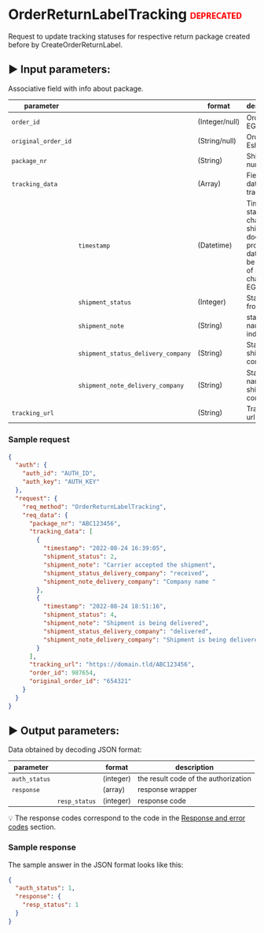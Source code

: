 # OrderReturnLabelTracking ![deprecated](/assets/images/deprecated.png)

Request to update tracking statuses for respective return package created before by CreateOrderReturnLabel.

## :arrow_forward: Input parameters:

Associative field with info about package.

| parameter           |                                    | format         | description                                                                                                 |
|---------------------|------------------------------------|----------------|-------------------------------------------------------------------------------------------------------------|
| `order_id`          |                                    | (Integer/null) | Order ID in EGON                                                                                            |
| `original_order_id` |                                    | (String/null)  | Order ID in Eshop                                                                                           |
| `package_nr`        |                                    | (String)       | Shipment number                                                                                             |
| `tracking_data`     |                                    | (Array)        | Field with data from tracking                                                                               |
|                     | `timestamp`                        | (Datetime)     | Time of status change (if shipper does not provide this data, it will be the time of status change in EGON) |
|                     | `shipment_status`                  | (Integer)      | Status ID from index                                                                                        |
|                     | `shipment_note`                    | (String)       | status name from index                                                                                      |
|                     | `shipment_status_delivery_company` | (String)       | Status ID of shipping company                                                                               |
|                     | `shipment_note_delivery_company`   | (String)       | Status name of shipping company                                                                             |
| `tracking_url`      |                                    | (String)       | Tracking url                                                                                                |

### Sample request

```json
{
  "auth": {
    "auth_id": "AUTH_ID",
    "auth_key": "AUTH_KEY"
  },
  "request": {
    "req_method": "OrderReturnLabelTracking",
    "req_data": {
      "package_nr": "ABC123456",
      "tracking_data": [
        {
          "timestamp": "2022-08-24 16:39:05",
          "shipment_status": 2,
          "shipment_note": "Carrier accepted the shipment",
          "shipment_status_delivery_company": "received",
          "shipment_note_delivery_company": "Company name "
        },
        {
          "timestamp": "2022-08-24 18:51:16",
          "shipment_status": 4,
          "shipment_note": "Shipment is being delivered",
          "shipment_status_delivery_company": "delivered",
          "shipment_note_delivery_company": "Shipment is being delivered by courier"
        }
      ],
      "tracking_url": "https://domain.tld/ABC123456",
      "order_id": 987654,
      "original_order_id": "654321"
    }
  }
}
```

## :arrow_forward: Output parameters:

Data obtained by decoding JSON format:

| parameter     |               | format    | description                          |
|---------------|---------------|-----------|--------------------------------------|
| `auth_status` |               | (integer) | the result code of the authorization |
| `response`    |               | (array)   | response wrapper                     |
|               | `resp_status` | (integer) | response code                        |

:bulb: The response codes correspond to the code in
the [Response and error codes](../../code-lists/response-codes.md#--resp_status-codes)
section.

### Sample response

The sample answer in the JSON format looks like this:

```json
{
  "auth_status": 1,
  "response": {
    "resp_status": 1
  }
}
```
